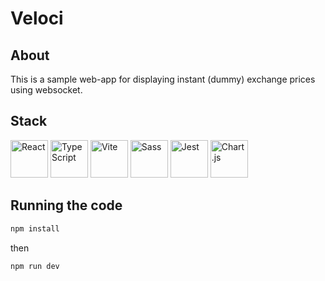 # Veloci

## About

This is a sample web-app for displaying instant (dummy) exchange prices using websocket.

## Stack

<div>
    <img src="https://upload.wikimedia.org/wikipedia/commons/a/a7/React-icon.svg" width="60" title="React"/>
    <img src="https://upload.wikimedia.org/wikipedia/commons/thumb/4/4c/Typescript_logo_2020.svg/512px-Typescript_logo_2020.svg.png?20221110153201" width="60" title="TypeScript"/>
    <img src="https://vitejs.dev/logo-with-shadow.png" width="60" title="Vite"/>
    <img src="https://sass-lang.com/assets/img/logos/logo.svg" width="60" title="Sass"/>
    <img src="https://avatars.githubusercontent.com/u/103283236?s=200&v=4" width="60" title="Jest"/>
    <img src="https://www.chartjs.org/img/chartjs-logo.svg" width="60" title="Chart.js"/>
</div>


## Running the code

```bash
npm install
```
then 

```bash
npm run dev
```



